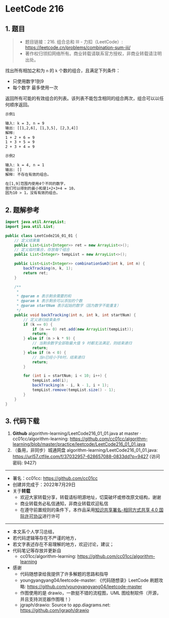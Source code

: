 # LeetCode 216

## 1. 题目

> - 题目链接：216. 组合总和 III - 力扣（LeetCode）: <https://leetcode.cn/problems/combination-sum-iii/>
> - 著作权归领扣网络所有。商业转载请联系官方授权，非商业转载请注明出处。

找出所有相加之和为 `n` 的 `k` 个数的组合，且满足下列条件：

- 只使用数字1到9
- 每个数字 最多使用一次

返回所有可能的有效组合的列表。该列表不能包含相同的组合两次，组合可以以任何顺序返回。

```txt
示例1

输入: k = 3, n = 9
输出: [[1,2,6], [1,3,5], [2,3,4]]
解释:
1 + 2 + 6 = 9
1 + 3 + 5 = 9
2 + 3 + 4 = 9

示例2

输入: k = 4, n = 1
输出: []
解释: 不存在有效的组合。

在[1,9]范围内使用4个不同的数字，
我们可以得到的最小和是1+2+3+4 = 10，
因为10 > 1，没有有效的组合。
```

## 2. 题解参考

```java
import java.util.ArrayList;
import java.util.List;

public class LeetCode216_01_01 {
    // 定义结果集
    public List<List<Integer>> ret = new ArrayList<>();
    // 定义临时集合，存放每个组合
    public List<Integer> tempList = new ArrayList<>();

    public List<List<Integer>> combinationSum3(int k, int n) {
        backTracking(n, k, 1);
        return ret;
    }

    /**
     *
     * @param n 表示剩余需要的和
     * @param k 表示剩余可以添加的个数
     * @param startNum 表示起始的数字（因为数字不能重复）
     */
    public void backTracking(int n, int k, int startNum) {
        // 定义递归结束条件
        if (k == 0) {
            if (n == 0) ret.add(new ArrayList(tempList));
            return;
        } else if (n > k * 9) {
            // 当剩余数字全部取最大值 9 时都无法满足，则结束递归
            return;
        } else if (n < 0) {
            // 当n已经小于0时，结束递归
            return;
        }

        for (int i = startNum; i < 10; i++) {
            tempList.add(i);
            backTracking(n - i, k - 1, i + 1);
            tempList.remove(tempList.size() - 1);
        }
    }
}
```

## 3. 代码下载

1. **Github** algorithm-learning/LeetCode216_01_01.java at master · cc01cc/algorithm-learning: <https://github.com/cc01cc/algorithm-learning/blob/master/practice/leetcode/LeetCode216_01_01.java>
2. （备用，非同步）城通网盘 algorithm-learning/LeetCode216_01_01.java: <https://url57.ctfile.com/f/37032957-628657088-0833dd?p=9427> (访问密码: 9427)

---

- 署名：cc01cc: <https://github.com/cc01cc>
- 创建并完成于：2022年7月29日
- 关于**转载**
  - 欢迎大家转载分享，转载请标明源地址，切莫破坏或修改原文结构，谢谢
  - 商业转载务必私信通知，非商业转载欢迎私信
  - 在遵守前置规则的条件下，本作品采用[知识共享署名-相同方式共享 4.0 国际许可协议](https://creativecommons.org/licenses/by-sa/4.0/legalcode.zh-Hans)进行许可

---

- 本文系个人学习总结，
- 若代码逻辑等存在不严谨的地方，
- 若文字表述存在不易理解的地方，欢迎讨论，建议；
- 代码笔记等存放并更新自
  - cc01cc/algorithm-learning: <https://github.com/cc01cc/algorithm-learning>
- 感谢
  - 代码随想录给我提供了许多解题的思路和指导
  - youngyangyang04/leetcode-master: 《代码随想录》LeetCode 刷题攻略: <https://github.com/youngyangyang04/leetcode-master>
  - 作图使用的是 drawio，一款挺不错的流程图，UML 图绘制软件（开源，并且支持浏览器作图哦！）
  - jgraph/drawio: Source to app.diagrams.net: <https://github.com/jgraph/drawio>
